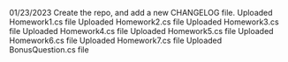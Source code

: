 01/23/2023 Create the repo, and add a new CHANGELOG file.
Uploaded Homework1.cs file
Uploaded Homework2.cs file
Uploaded Homework3.cs file
Uploaded Homework4.cs file
Uploaded Homework5.cs file
Uploaded Homework6.cs file
Uploaded Homework7.cs file
Uploaded BonusQuestion.cs file
